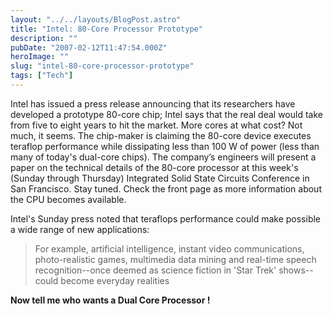 ```yaml
---
layout: "../../layouts/BlogPost.astro"
title: "Intel: 80-Core Processor Prototype"
description: ""
pubDate: "2007-02-12T11:47:54.000Z"
heroImage: ""
slug: "intel-80-core-processor-prototype"
tags: ["Tech"]
---
```


Intel has issued a press release announcing that its researchers have developed a prototype 80-core chip; Intel says that the real deal would take from five to eight years to hit the market. More cores at what cost? Not much, it seems. The chip-maker is claiming the 80-core device executes teraflop performance while dissipating less than 100 W of power (less than many of today's dual-core chips). The company’s engineers will present a paper on the technical details of the 80-core processor at this week's (Sunday through Thursday) Integrated Solid State Circuits Conference in San Francisco. Stay tuned. Check the front page as more information about the CPU becomes available.

Intel's Sunday press noted that teraflops performance could make possible a wide range of new applications: 
> For example, artificial intelligence, instant video communications, photo-realistic games, multimedia data mining and real-time speech recognition--once deemed as science fiction in 'Star Trek' shows--could become everyday realities

**Now tell me who wants a Dual Core Processor !**
